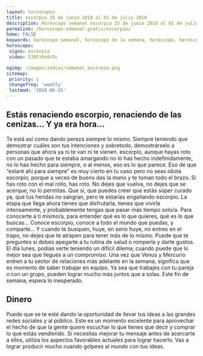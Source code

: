 ```yaml
---
layout: horoscopos
title: escorpio 25 de junio 2018 al 01 de julio 2018 
description: Horóscopo semanal escorpio 25 de junio 2018 al 01 de julio 2018. Estás renaciendo escorpio, renaciendo de las cenizas… Y ya era hora…
permalink: /horoscopo-semanal-gratis/escorpio/
home: FALSE
keywords: horóscopo semanal, horóscopo de la semana, horóscopo, horóscopo gratis,horóscopos, horóscopo esperanza gracia, horoscopos escorpio la semana, horóscopos gratis, Tarot, Astrologia, Zodíaco, escorpio, horoscopo gratis, semanal
horoscopo:
 signo: escorpio
 video: 5J0Fz0ndrDc

ogimg: /images/zodiac/semanal_escorpio.png
sitemap:
 priority: 1
 changefreq: 'weekly'
 lastmod: '2018-06-25'
---
```




## Estás renaciendo escorpio, renaciendo de las cenizas… Y ya era hora…

Te está así como dando pereza siempre lo mismo. Siempre teniendo que demostrar cuáles son tus intenciones y sobretodo, demostrárselo a personas que ahora ya ni te van ni te vienen. escorpio, aunque hayas roto con un pasado que te estaba amargando no lo has hecho indefinidamente, no lo has hecho para siempre, o al menos, eso es lo que parece. Eso de que “estaré ahí para siempre” es muy cierto en tu caso pero no seas idiota escorpio, porque a veces de bueno das la mano y te toman todo el brazo. Si has roto con el mal rollo, has roto. No dejes que vuelva, no dejes que se acerque, no lo permitas. Que sí, que puedes creer que estás súper curado ya, que tus heridas no sangran, pero te estarías engañando escorpio. La etapa que llega ahora tienes que disfrutarla, tienes que vivirla intensamente, y probablemente tengas que pasar más tiempo solo/a. Para conocerte a ti mismo/a, para entender qué es lo que quieres, qué es lo que buscas… Conoce escorpio, conoce a todo el mundo que puedas, y comparte… Y cuando te busquen, huye, en serio huye, no entres en el trapo, no dejes que te atrapen para tener más de lo mismo.
Puede que te preguntes si debes apegarte a tu rutina de salud o romperla y darte gustos. El día lunes, podías verte teniendo un difícil dilema; cuando puede que lo mejor sea que llegues a un compromiso. Una vez que Venus y Mercurio entren a tu sector de relaciones más adelante en la semana, significa que es momento de saber trabajar en equipo. Ya sea que trabajes con tu pareja o con un grupo, pueden lograr mucho más juntos que a solas. Este fin de semana, espera lo inesperado.

## Dinero

Puede que se te esté dando la oportunidad de llevar tus ideas a las grandes redes sociales y al público. Este es un momento excelente para aprovechar el hecho de que la gente quiere escuchar lo que tienes que decir y comprar lo que estás vendiendo. Si necesitas mejorar tu mensaje antes de acercarte a ellos, utiliza los aspectos favorables actuales para lograr hacerlo. Vas a lograr producir mucho cuando golpees al mundo con tus ideas.